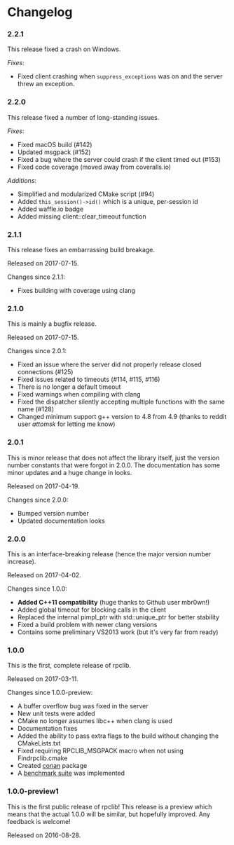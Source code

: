 # Changelog

### 2.2.1

This release fixed a crash on Windows.

*Fixes*:

  * Fixed client crashing when `suppress_exceptions` was on
  and the server threw an exception.

### 2.2.0

This release fixed a number of long-standing issues.

*Fixes*:

  * Fixed macOS build (#142)
  * Updated msgpack (#152)
  * Fixed a bug where the server could crash if the client timed out (#153)
  * Fixed code coverage (moved away from coveralls.io)

*Additions*:

  * Simplified and modularized CMake script (#94)
  * Added `this_session()->id()` which is a unique, per-session id
  * Added waffle.io badge
  * Added missing client::clear_timeout function

### 2.1.1

This release fixes an embarrassing build breakage.

Released on 2017-07-15.

Changes since 2.1.1:

  * Fixes building with coverage using clang


### 2.1.0

This is mainly a bugfix release.

Released on 2017-07-15.

Changes since 2.0.1:

  * Fixed an issue where the server did not properly release closed connections (#125)
  * Fixed issues related to timeouts (#114, #115, #116)
  * There is no longer a default timeout
  * Fixed warnings when compiling with clang
  * Fixed the dispatcher silently accepting multiple functions with the same name (#128)
  * Changed minimum support g++ version to 4.8 from 4.9 (thanks to reddit user *attomsk* for letting me know)

### 2.0.1

This is minor release that does not affect the library itself, just the version
number constants that were forgot in 2.0.0. The documentation has some minor updates
and a huge change in looks.

Released on 2017-04-19.

Changes since 2.0.0:

  * Bumped version number
  * Updated documentation looks


### 2.0.0

This is an interface-breaking release (hence the major version number increase).

Released on 2017-04-02.

Changes since 1.0.0:

  * **Added C++11 compatibility** (huge thanks to Github user mbr0wn!)
  * Added global timeout for blocking calls in the client
  * Replaced the internal pimpl_ptr with std::unique_ptr for better stability
  * Fixed a build problem with newer clang versions
  * Contains some preliminary VS2013 work (but it's very far from ready)


### 1.0.0

This is the first, complete release of rpclib.

Released on 2017-03-11.

Changes since 1.0.0-preview:

  * A buffer overflow bug was fixed in the server
  * New unit tests were added
  * CMake no longer assumes libc++ when clang is used
  * Documentation fixes
  * Added the ability to pass extra flags to the build without changing the
    CMakeLists.txt
  * Fixed requiring RPCLIB\_MSGPACK macro when not using Findrpclib.cmake
  * Created [conan](https://conan.io) package
  * A [benchmark suite](https://github.com/rpclib/benchmarks) was implemented

### 1.0.0-preview1

This is the first public release of rpclib! This release is a preview which means that the actual 1.0.0 will be similar, but hopefully improved. Any feedback is welcome!

Released on 2016-08-28.
